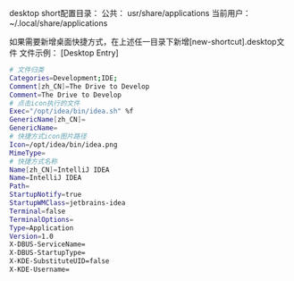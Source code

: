  desktop short配置目录：
 公共： usr/share/applications
 当前用户： ~/.local/share/applications

 如果需要新增桌面快捷方式，在上述任一目录下新增[new-shortcut].desktop文件
 文件示例：
[Desktop Entry]

```bash
# 文件归类
Categories=Development;IDE; 
Comment[zh_CN]=The Drive to Develop
Comment=The Drive to Develop
# 点击icon执行的文件
Exec="/opt/idea/bin/idea.sh" %f
GenericName[zh_CN]=
GenericName=
# 快捷方式icon图片路径
Icon=/opt/idea/bin/idea.png
MimeType=
# 快捷方式名称
Name[zh_CN]=IntelliJ IDEA
Name=IntelliJ IDEA
Path=
StartupNotify=true
StartupWMClass=jetbrains-idea
Terminal=false
TerminalOptions=
Type=Application
Version=1.0
X-DBUS-ServiceName=
X-DBUS-StartupType=
X-KDE-SubstituteUID=false
X-KDE-Username=
```

